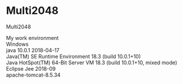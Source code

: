 # Multi2048
Multi2048

My work environment<br>
Windows<br>
java 10.0.1 2018-04-17<br>
Java(TM) SE Runtime Environment 18.3 (build 10.0.1+10)<br>
Java HotSpot(TM) 64-Bit Server VM 18.3 (build 10.0.1+10, mixed mode)<br>
Eclipse Jee 2018-09<br>
apache-tomcat-8.5.34<br>
